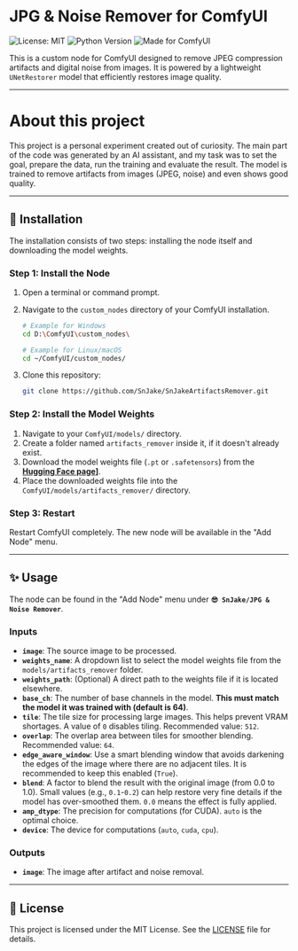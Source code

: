 # JPG & Noise Remover for ComfyUI

![License: MIT](https://img.shields.io/badge/License-MIT-yellow.svg)
![Python Version](https://img.shields.io/badge/python-3.10+-blue.svg)
![Made for ComfyUI](https://img.shields.io/badge/Made%20for-ComfyUI-blueviolet)

This is a custom node for ComfyUI designed to remove JPEG compression artifacts and digital noise from images. It is powered by a lightweight `UNetRestorer` model that efficiently restores image quality.

---

# About this project
This project is a personal experiment created out of curiosity. The main part of the code was generated by an AI assistant, and my task was to set the goal, prepare the data, run the training and evaluate the result. The model is trained to remove artifacts from images (JPEG, noise) and even shows good quality.

---

## 🚀 Installation

The installation consists of two steps: installing the node itself and downloading the model weights.

### Step 1: Install the Node

1.  Open a terminal or command prompt.
2.  Navigate to the `custom_nodes` directory of your ComfyUI installation.
    ```bash
    # Example for Windows
    cd D:\ComfyUI\custom_nodes\
    
    # Example for Linux/macOS
    cd ~/ComfyUI/custom_nodes/
    ```

3.  Clone this repository:
    ```bash
    git clone https://github.com/SnJake/SnJakeArtifactsRemover.git
    ```

### Step 2: Install the Model Weights

1.  Navigate to your `ComfyUI/models/` directory.
2.  Create a folder named `artifacts_remover` inside it, if it doesn't already exist.
3.  Download the model weights file (`.pt` or `.safetensors`) from the **[Hugging Face page](https://huggingface.co/SnJake/JPG_Noise_Remover)]**.
4.  Place the downloaded weights file into the `ComfyUI/models/artifacts_remover/` directory.

### Step 3: Restart

Restart ComfyUI completely. The new node will be available in the "Add Node" menu.

---

## ✨ Usage

The node can be found in the "Add Node" menu under **`😎 SnJake/JPG & Noise Remover`**.

### Inputs

*   **`image`**: The source image to be processed.
*   **`weights_name`**: A dropdown list to select the model weights file from the `models/artifacts_remover` folder.
*   **`weights_path`**: (Optional) A direct path to the weights file if it is located elsewhere.
*   **`base_ch`**: The number of base channels in the model. **This must match the model it was trained with (default is 64)**.
*   **`tile`**: The tile size for processing large images. This helps prevent VRAM shortages. A value of `0` disables tiling. Recommended value: `512`.
*   **`overlap`**: The overlap area between tiles for smoother blending. Recommended value: `64`.
*   **`edge_aware_window`**: Use a smart blending window that avoids darkening the edges of the image where there are no adjacent tiles. It is recommended to keep this enabled (`True`).
*   **`blend`**: A factor to blend the result with the original image (from 0.0 to 1.0). Small values (e.g., `0.1`-`0.2`) can help restore very fine details if the model has over-smoothed them. `0.0` means the effect is fully applied.
*   **`amp_dtype`**: The precision for computations (for CUDA). `auto` is the optimal choice.
*   **`device`**: The device for computations (`auto`, `cuda`, `cpu`).

### Outputs

*   **`image`**: The image after artifact and noise removal.

---

## 📜 License

This project is licensed under the MIT License. See the [LICENSE](https://github.com/SnJake/JPG-Artifacts-Noise-Cleaner/blob/main/LICENSE.md) file for details.
